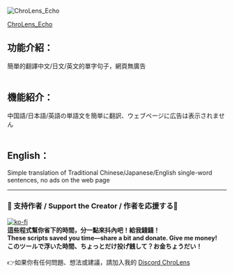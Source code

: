 ![ChroLens_Echo](./pic/clm2.4.png)</br>

[ChroLens_Echo](https://lucienwooo.github.io/ChroLens_Echo/)</br>

## 功能介紹：</br>
簡單的翻譯中文/日文/英文的單字句子，網頁無廣告</br>
</br>

## 機能紹介：</br>
中国語/日本語/英語の単語文を簡単に翻訳、ウェブページに広告は表示されません</br>
</br>

## English：</br>
Simple translation of Traditional Chinese/Japanese/English single-word sentences, no ads on the web page</br>

---

### 💸 支持作者 / Support the Creator / 作者を応援する💸
[![ko-fi](https://ko-fi.com/img/githubbutton_sm.svg)](https://ko-fi.com/B0B51FBVA8)</br>
 **這些程式幫你省下的時間，分一點來抖內吧！給我錢錢！**  </br>
 **These scripts saved you time—share a bit and donate. Give me money!**    </br>
 **このツールで浮いた時間、ちょっとだけ投げ銭して？お金ちょうだい！**  </br>
</br>
👉如果你有任何問題、想法或建議，請加入我的 [Discord ChroLens](https://discord.gg/72Kbs4WPPn)

